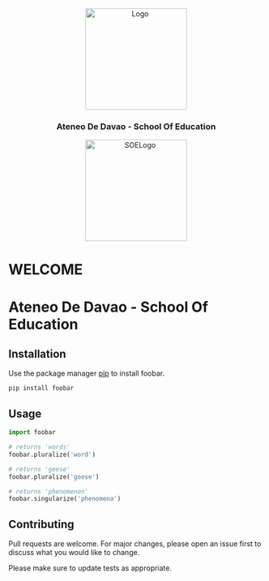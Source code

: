  <div align="center">
    <img src="https://i.ibb.co/mHw4WqW/download.png" alt="Logo" width="200">
  <h3 align="center"> Ateneo De Davao - School Of Education</h3>
</div>

<p align="center"><a target="_blank" rel="noopener noreferrer"><img width="200" src="https://i.ibb.co/mHw4WqW/download.png" alt="SOELogo"><h1>WELCOME</h1></a></p>

#                                                              Ateneo De Davao - School Of Education


## Installation

Use the package manager [pip](https://pip.pypa.io/en/stable/) to install foobar.

```bash
pip install foobar
```

## Usage

```python
import foobar

# returns 'words'
foobar.pluralize('word')

# returns 'geese'
foobar.pluralize('goose')

# returns 'phenomenon'
foobar.singularize('phenomena')
```

## Contributing
Pull requests are welcome. For major changes, please open an issue first to discuss what you would like to change.

Please make sure to update tests as appropriate.


